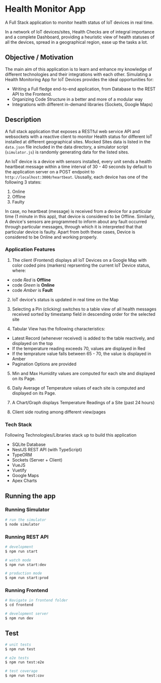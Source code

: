 # Health Monitor App

A Full Stack application to monitor health status of IoT devices in real time.

In a network of IoT devices/sites, Health Checks are of integral importance and a complete Dashboard, providing a heuristic view of health statuses of all the devices, spread in a geographical region, ease up the tasks a lot.

## Objective / Motivation

The main aim of this application is to learn and enhance my knowledge of different technologies and their integrations with each other. Simulating a Health Monitoring App for IoT Devices provides the ideal opportunities for:

* Writing a Full fledge end-to-end application, from Database to the REST API to the Frontend.
* Organizing Code Structure in a better and more of a modular way
* Integrations with different in-demand libraries (Sockets, Google Maps)

## Description

A full stack application that exposes a RESTful web service API and websockets with a reactive client to monitor Health status for different IoT installed at different geographical sites. 
Mocked Sites data is listed in the `data.json` file included in the data directory, a simulator script (`simulator.js`) is randomly generating data for the listed sites. 

An IoT device is a device with sensors installed, every unit sends a health heartbeat message within a time interval of 30 - 40 seconds by default to the application server on a POST endpoint to `http://localhost:3000/heartbeat`. Ususally, each device has one of the following 3 states:
1. Online
2. Offline
3. Faulty

In case, no heartbeat (message) is received from a device for a particular time (1 minute in this app), that device is considered to be Offline. Similarly, A device's sensors are programmed to inform about any fault occurred through particular messages, through which it is interpreted that that particular device is faulty. Apart from both these cases, Device is considered to be Online and working properly.

### Application Features

1. The client (Frontend) displays all IoT Devices on a Google Map with color coded pins (markers) reprsenting the current IoT Device status, where:
* code *Red* is **Offline**
* code *Green* is **Online**
* code *Amber* is **Fault**

2. IoT device's status is updated in real time on the Map

3. Selecting a Pin (clicking) switches to a table view of all health messages received sorted by timestamp field in descending order for the selected site

4. Tabular View has the following characteristics:
  - Latest Record (whenever received) is added to the table reactively, and displayed on the top
  - If the temperature reading exceeds 70, values are displayed in Red  
  - If the temprature value falls between 65 - 70, the value is displayed in Amber
  - Pagination Options are provided

5. Min and Max Humidity values are computed for each site and displayed on its Page.

6. Daily Average of Temperature values of each site is computed and displayed on its Page.

7. A Chart/Graph displays Temperature Readings of a Site (past 24 hours)

8. Client side routing among different view/pages

### Tech Stack

Following Technologies/Libraries stack up to build this application

* SQLite Database
* NestJS REST API (with TypeScript)
* TypeORM
* Sockets (Server + Client)
* VueJS
* Vuetify
* Google Maps
* Apex Charts

## Running the app

### Running Simulator
```bash
# run the simulator
$ node simulator
```

### Running REST API
```bash
# development
$ npm run start

# watch mode
$ npm run start:dev

# production mode
$ npm run start:prod
```
### Running Frontend
```bash
# Navigate in frontend folder
$ cd frontend

# development server
$ npm run dev
```

## Test

```bash
# unit tests
$ npm run test

# e2e tests
$ npm run test:e2e

# test coverage
$ npm run test:cov
```
